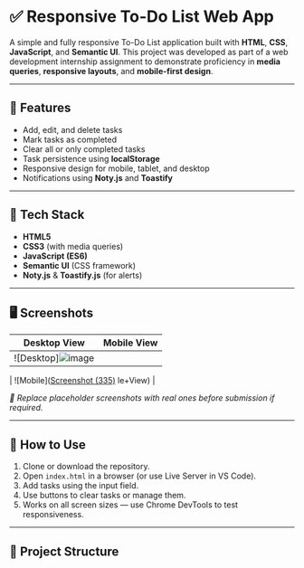 # ✅ Responsive To-Do List Web App

A simple and fully responsive To-Do List application built with **HTML**, **CSS**, **JavaScript**, and **Semantic UI**. This project was developed as part of a web development internship assignment to demonstrate proficiency in **media queries**, **responsive layouts**, and **mobile-first design**.

---

## 📱 Features

- Add, edit, and delete tasks
- Mark tasks as completed
- Clear all or only completed tasks
- Task persistence using **localStorage**
- Responsive design for mobile, tablet, and desktop
- Notifications using **Noty.js** and **Toastify**

---

## 🧰 Tech Stack

- **HTML5**
- **CSS3** (with media queries)
- **JavaScript (ES6)**
- **Semantic UI** (CSS framework)
- **Noty.js** & **Toastify.js** (for alerts)

---

## 🖥️ Screenshots

| Desktop View | Mobile View |
|--------------|-------------|
| ![Desktop]![image](https://github.com/user-attachments/assets/95f5b2d9-337b-4791-b3a9-f98e4d8b8ab9)

| ![Mobile]([Screenshot (335)](https://github.com/user-attachments/assets/42b9d9da-1377-4304-a03c-b6b2cca8c66c)
le+View) |

_📸 Replace placeholder screenshots with real ones before submission if required._

---

## 🔧 How to Use

1. Clone or download the repository.
2. Open `index.html` in a browser (or use Live Server in VS Code).
3. Add tasks using the input field.
4. Use buttons to clear tasks or manage them.
5. Works on all screen sizes — use Chrome DevTools to test responsiveness.

---

## 📁 Project Structure

